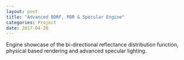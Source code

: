 ```yaml
---
layout: post
title: "Advanced BDRF, PBR & Specular Engine"
categories: Project
date: 2017-04-28
---
```


Engine showcase of the bi-directional reflectance distribution function, physical based rendering and advanced specular lighting.